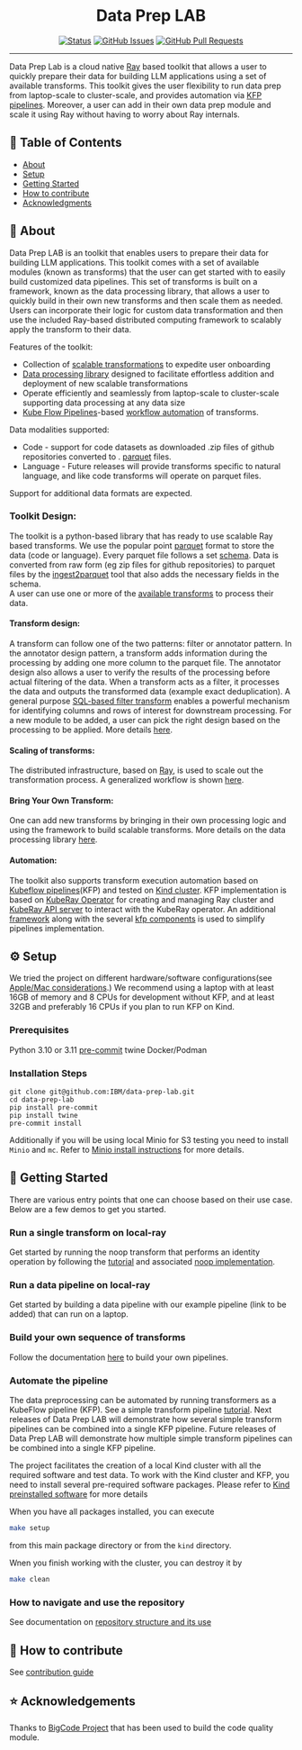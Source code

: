 

<h1 align="center">Data Prep LAB </h1>

<div align="center">

  [![Status](https://img.shields.io/badge/status-active-success.svg)]() 
  [![GitHub Issues](https://img.shields.io/github/issues/kylelobo/The-Documentation-Compendium.svg)](https://github.com/IBM/data-prep-lab/issues)
  [![GitHub Pull Requests](https://img.shields.io/github/issues-pr/kylelobo/The-Documentation-Compendium.svg)](https://github.com/IBM/data-prep-lab/pulls)
</div>

---

Data Prep Lab is a cloud native [Ray](https://docs.ray.io/en/latest/index.html)
based toolkit that allows a user to quickly prepare their data for building LLM applications using a set of available transforms.
This toolkit gives the user flexibility to run data prep from laptop-scale to cluster-scale, 
and provides automation via [KFP pipelines](https://www.kubeflow.org/docs/components/pipelines/v1/introduction/). Moreover, a user can add in their own data prep module and scale it 
using Ray without having to worry about Ray internals. 

## 📝 Table of Contents
- [About](#about)
- [Setup](#setup)
- [Getting Started](#getting_started)
- [How to contribute](#contribute_steps)
- [Acknowledgments](#acknowledgement)

## &#x1F4D6; About <a name = "about"></a>

Data Prep LAB is an toolkit that enables users to prepare their data for building LLM applications.
This toolkit comes with a set of available modules (known as transforms) that the user can get started 
with to easily build customized data pipelines.
This set of transforms is built on a framework, known as the data processing library, 
that allows a user to quickly build in their own new transforms and then scale them as needed.
Users can incorporate their logic for custom data transformation and then use the included Ray-based
distributed computing framework to scalably apply the transform to their data. 

Features of the toolkit: 

- Collection of [scalable transformations](transforms) to expedite user onboarding
- [Data processing library](data-processing-lib) designed to facilitate effortless addition and deployment of new scalable transformations
- Operate efficiently and seamlessly from laptop-scale to cluster-scale supporting data processing at any data size
- [Kube Flow Pipelines](https://www.kubeflow.org/docs/components/pipelines/v1/introduction/)-based [workflow automation](kfp/transform_workflows/Readme.md) of transforms.

Data modalities supported: 

* Code - support for code datasets as downloaded .zip files of github repositories converted to . 
[parquet](https://arrow.apache.org/docs/python/parquet.html) files. 
* Language - Future releases will provide transforms specific to natural language, and like code transforms will operate on parquet files.

Support for additional data formats are expected. 

### Toolkit Design: 
The toolkit is a python-based library that has ready to use scalable Ray based transforms. 
We use the popular point [parquet](https://arrow.apache.org/docs/python/parquet.html) format to store the data (code or language). 
Every parquet file follows a set 
[schema](tools/ingest2parquet/).
Data is converted from raw form (eg zip files for github repositories) to parquet files by the
[ingest2parquet](tools/ingest2parquet/) 
tool that also adds the necessary fields in the schema.  
A user can use one or more of the [available transforms](transforms) to process their data. 

#### Transform design: 
A transform can follow one of the two patterns: filter or annotator pattern.
In the annotator design pattern, a transform adds information during the processing by adding one more column to the parquet file.
The annotator design also allows a user to verify the results of the processing before actual filtering of the data.
When a transform acts as a filter, it processes the data and outputs the transformed data (example exact deduplication).
A general purpose [SQL-based filter transform](transforms/universal/filter) enables a powerful mechanism for identifying 
columns and rows of interest for downstream processing.
For a new module to be added, a user can pick the right design based on the processing to be applied. More details [here](transforms). 

#### Scaling of transforms: 
The distributed infrastructure, based on [Ray](https://docs.ray.io/en/latest/index.html), is used to scale out the transformation process.
A generalized workflow is shown [here](doc/data-processing.md).

#### Bring Your Own Transform: 
One can add new transforms by bringing in their own processing logic and using the framework to build scalable transforms.
More details on the data processing library [here](data-processing-lib/doc/overview.md). 

#### Automation: 
The toolkit also supports transform execution automation based on 
[Kubeflow pipelines](https://www.kubeflow.org/docs/components/pipelines/v1/introduction/)(KFP) and
tested on [Kind cluster](https://kind.sigs.k8s.io/). KFP implementation is based on [KubeRay Operator](https://docs.ray.io/en/master/cluster/kubernetes/getting-started.html)
for creating and managing Ray cluster and [KubeRay API server](https://github.com/ray-project/kuberay/tree/master/apiserver)
to interact with the KubeRay operator. An additional [framework](kfp/kfp_support_lib) along with the several
[kfp components](kfp/kfp_ray_components) is used to simplify pipelines implementation.


## &#x2699; Setup <a name = "setup"></a>

We tried the project on different hardware/software configurations(see [Apple/Mac considerations](doc/mac.md).)
We recommend using a laptop with at least 16GB of memory and 8 CPUs for development without KFP, 
and at least 32GB and preferably 16 CPUs if you plan to run KFP on Kind.

### Prerequisites

Python 3.10 or 3.11 
[pre-commit](https://pre-commit.com/)
twine 
Docker/Podman

### Installation Steps

```shell
git clone git@github.com:IBM/data-prep-lab.git
cd data-prep-lab
pip install pre-commit
pip install twine
pre-commit install
```
Additionally if you will be using local Minio for S3 testing you need to install `Minio` and `mc`.
Refer to [Minio install instructions](data-processing-lib/doc/using_s3_transformers.md) for more details.

## &#x1F680; Getting Started <a name = "getting_started"></a>

There are various entry points that one can choose based on their use case. Below are a few demos to get you started. 

### Run a single transform on local-ray
Get started by running the noop transform that performs an identity operation by following the 
[tutorial](data-processing-lib/doc/simplest-transform-tutorial.md) and associated 
[noop implementation](transforms/universal/noop). 

### Run a data pipeline on local-ray
Get started by building a data pipeline with our example pipeline (link to be added) that can run on a laptop. 

### Build your own sequence of transforms
Follow the documentation [here](data-processing-lib/doc/overview.md) to build your own pipelines. 

### Automate the pipeline
The data preprocessing can be automated by running transformers as a KubeFlow pipeline (KFP). 
See a simple transform pipeline [tutorial](kfp/doc/simple_transform_pipeline.md). Next releases of Data Prep LAB will 
demonstrate how several simple transform pipelines can be combined into a single KFP pipeline. Future releases of 
Data Prep LAB will demonstrate how multiple simple transform pipelines can be combined into a single KFP pipeline.

The project facilitates the creation of a local Kind cluster with all the required software and test data. 
To work with the Kind cluster and KFP, you need to install several pre-required software packages. Please refer to 
[Kind preinstalled software](./kind/README.md#preinstalled-software) for more details

When you have all packages installed, you can execute 

```bash
make setup
```
from this main package directory or from the `kind` directory.

Wnen you finish working with the cluster, you can destroy it by 
```bash
make clean
```

### How to navigate and use  the repository
See documentation on [repository structure and its use](doc/repo.md) 

## &#x1F91D; How to contribute <a name = "contribute_steps"></a>
See [contribution guide](CONTRIBUTING.md)


## &#x2B50; Acknowledgements <a name = "acknowledgement"></a>
Thanks to [BigCode Project](https://github.com/bigcode-project) that has been used to build the code quality module. 






